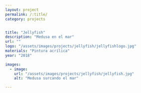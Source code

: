 ```yaml
---
layout: project
permalink: /:title/
category: projects


title: "Jellyfish"
description: "Medusa en el mar"
url: ""
logo: "/assets/images/projects/jellyfish/jellyfishlogo.jpg"
materials: "Pintura acrílica"
year: "2018"

images:
  - image:
    url: "/assets/images/projects/jellyfish/jellyfish.jpg"
    alt: "Medusa surcando el mar"

---
```

